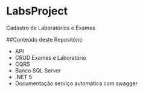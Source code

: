 # LabsProject
Cadastro de Laboratórios e Exames

##Conteúdo deste Repositório
- API
- CRUD Exames e Laboratório
- CQRS
- Banco SQL Server
- .NET 5
- Documentação serviço automática com swagger
